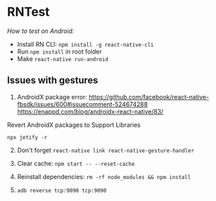 # RNTest

*How to test on Android:*

* Install RN CLI: `npm install -g react-native-cli`
* Run `npm install` in root folder
* Make `react-native run-android`

## Issues with gestures
1. AndroidX package error: 
https://github.com/facebook/react-native-fbsdk/issues/600#issuecomment-524674288
https://enappd.com/blog/androidx-react-native/83/

Revert AndroidX packages to Support Libraries 

`npx jetify -r`

2. Don't forget `react-native link react-native-gesture-handler`

3. Clear cache: `npm start -- --reset-cache`
4. Reinstall dependencies: `rm -rf node_modules && npm install`
5. `adb reverse tcp:9090 tcp:9090`
